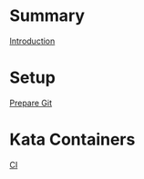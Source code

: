# Summary

[Introduction](README.md)

# Setup

[Prepare Git](setup/prepare_git.md)

# Kata Containers

[CI](kata-containers/CI.md)
